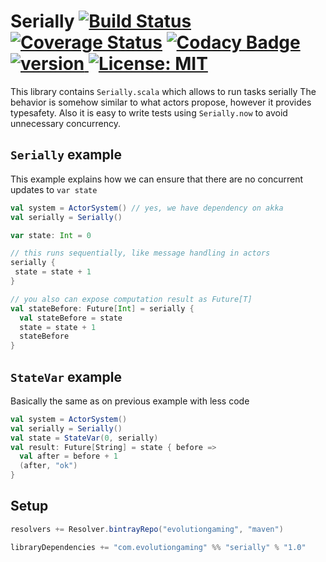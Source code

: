 # Serially [![Build Status](https://travis-ci.org/evolution-gaming/serially.svg)](https://travis-ci.org/evolution-gaming/serially) [![Coverage Status](https://coveralls.io/repos/evolution-gaming/serially/badge.svg)](https://coveralls.io/r/evolution-gaming/serially) [![Codacy Badge](https://api.codacy.com/project/badge/Grade/9ac9217e2baf498ebfe996e163d849b1)](https://www.codacy.com/app/evolution-gaming/serially?utm_source=github.com&amp;utm_medium=referral&amp;utm_content=evolution-gaming/serially&amp;utm_campaign=Badge_Grade) [ ![version](https://api.bintray.com/packages/evolutiongaming/maven/serially/images/download.svg) ](https://bintray.com/evolutiongaming/maven/serially/_latestVersion) [![License: MIT](https://img.shields.io/badge/License-MIT-yellowgreen.svg)](https://opensource.org/licenses/MIT)

This library contains `Serially.scala` which allows to run tasks serially
The behavior is somehow similar to what actors propose, however it provides typesafety.
Also it is easy to write tests using `Serially.now` to avoid unnecessary concurrency.

## `Serially` example 

This example explains how we can ensure that there are no concurrent updates to `var state`

```scala
val system = ActorSystem() // yes, we have dependency on akka
val serially = Serially()

var state: Int = 0

// this runs sequentially, like message handling in actors 
serially {
 state = state + 1
}

// you also can expose computation result as Future[T]
val stateBefore: Future[Int] = serially {
  val stateBefore = state
  state = state + 1
  stateBefore
} 
```

## `StateVar` example

Basically the same as on previous example with less code

```scala
val system = ActorSystem()
val serially = Serially()
val state = StateVar(0, serially)
val result: Future[String] = state { before => 
  val after = before + 1
  (after, "ok")
} 
```


## Setup

```scala
resolvers += Resolver.bintrayRepo("evolutiongaming", "maven")

libraryDependencies += "com.evolutiongaming" %% "serially" % "1.0"
```